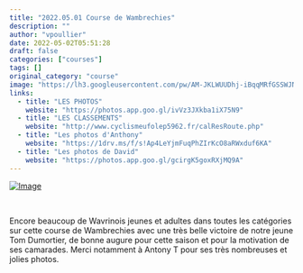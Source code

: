 ```yaml
---
title: "2022.05.01 Course de Wambrechies"
description: ""
author: "vpoullier"
date: 2022-05-02T05:51:28
draft: false
categories: ["courses"]
tags: []
original_category: "course"
image: "https://lh3.googleusercontent.com/pw/AM-JKLWUUDhj-iBqqMRfGSSWJNLTMAoQbAjzCSIZ2_2XjHYIP-I-rvoN0KElm8JBgOts66GDfzGHq4ZDIVjz214690NaWMaG_ygsf7Qgv09j7pY1wHC2bQYChGY3L_HFlYDQuCF9LtG5jI6qFi7hJqil8alh6Q=w295-h403-no?authuser=0"
links:
  - title: "LES PHOTOS"
    website: "https://photos.app.goo.gl/ivVz3JXkba1iX75N9"
  - title: "LES CLASSEMENTS"
    website: "http://www.cyclismeufolep5962.fr/calResRoute.php"
  - title: "Les photos d'Anthony"
    website: "https://1drv.ms/f/s!Ap4LeYjmFuqPhZIrKcO8aRWxduf6KA"
  - title: "Les photos de David"
    website: "https://photos.app.goo.gl/gcirgK5goxRXjMQ9A"
---
```


[![Image](https://lh3.googleusercontent.com/pw/AM-JKLWUUDhj-iBqqMRfGSSWJNLTMAoQbAjzCSIZ2_2XjHYIP-I-rvoN0KElm8JBgOts66GDfzGHq4ZDIVjz214690NaWMaG_ygsf7Qgv09j7pY1wHC2bQYChGY3L_HFlYDQuCF9LtG5jI6qFi7hJqil8alh6Q=w395-h703-no?authuser=0)](https://lh3.googleusercontent.com/pw/AM-JKLWUUDhj-iBqqMRfGSSWJNLTMAoQbAjzCSIZ2_2XjHYIP-I-rvoN0KElm8JBgOts66GDfzGHq4ZDIVjz214690NaWMaG_ygsf7Qgv09j7pY1wHC2bQYChGY3L_HFlYDQuCF9LtG5jI6qFi7hJqil8alh6Q=w395-h703-no?authuser=0)

&nbsp;

Encore beaucoup de Wavrinois jeunes et adultes dans toutes les catégories sur cette course de Wambrechies avec une très belle victoire de notre jeune Tom Dumortier, de bonne augure pour cette saison et pour la motivation de ses camarades. Merci notamment à Antony T pour ses très nombreuses et jolies photos.